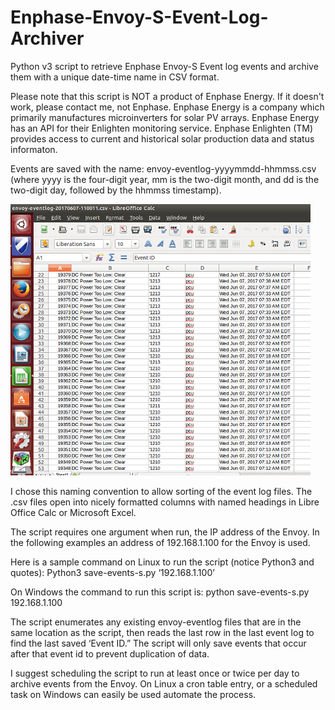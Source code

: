 # Enphase-Envoy-S-Event-Log-Archiver
Python v3 script to retrieve Enphase Envoy-S Event log events and archive them with a unique date-time name in CSV format.

Please note that this script is NOT a product of Enphase Energy. If it doesn't work, please contact me, not Enphase. Enphase Energy is a company which primarily manufactures microinverters for solar PV arrays. Enphase Energy has an API for their Enlighten monitoring service. Enphase Enlighten (TM) provides access to current and historical solar production data and status informaton.

Events are saved with the name:  envoy-eventlog-yyyymmdd-hhmmss.csv (where yyyy is the four-digit year, mm is the two-digit month, and dd is the two-digit day, followed by the hhmmss timestamp).

![Example of CSV Logfile loaded into OpenOffice Calc](eventlog-screenshot.png)

I chose this naming convention to allow sorting of the event log files.  The .csv files open into nicely formatted columns with named headings in Libre Office Calc or Microsoft Excel.

The script requires one argument when run, the IP address of the Envoy. In the following examples an address of 192.168.1.100 for the Envoy is used.

Here is a sample command on Linux to run the script (notice Python3 and quotes):
Python3 save-events-s.py ‘192.168.1.100’

On Windows the command to run this script is:
python save-events-s.py 192.168.1.100

The script enumerates any existing envoy-eventlog files that are in the same location as the script, then reads the last row in the last event log to find the last saved ‘Event ID.”  The script will only save events that occur after that event id to prevent duplication of data.

I suggest scheduling the script to run at least once or twice per day to archive events from the Envoy.  On Linux a cron table entry, or a scheduled task on Windows can easily be used automate the process.
